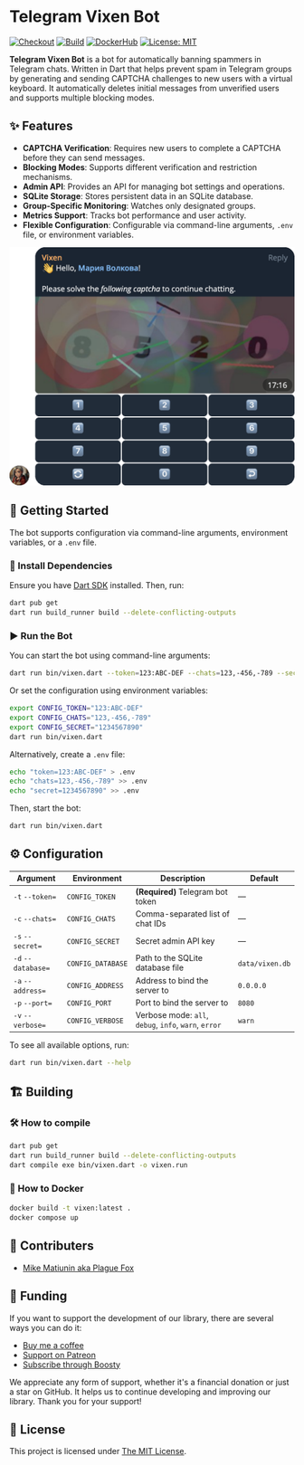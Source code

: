 # Telegram Vixen Bot

[![Checkout](https://github.com/PlugFox/vixen/actions/workflows/checkout.yml/badge.svg)](https://github.com/PlugFox/vixen/actions)
[![Build](https://github.com/PlugFox/vixen/actions/workflows/build.yml/badge.svg)](https://github.com/PlugFox/vixen/actions)
[![DockerHub](https://img.shields.io/docker/pulls/plugfox/vixen)](https://hub.docker.com/r/plugfox/vixen)
[![License: MIT](https://img.shields.io/badge/license-MIT-purple.svg)](https://opensource.org/licenses/MIT)

**Telegram Vixen Bot** is a bot for automatically banning spammers in Telegram chats.
Written in Dart that helps prevent spam in Telegram groups
by generating and sending CAPTCHA challenges to new users with a virtual keyboard.
It automatically deletes initial messages from unverified users and supports multiple blocking modes.

## ✨ Features

- **CAPTCHA Verification**: Requires new users to complete a CAPTCHA before they can send messages.
- **Blocking Modes**: Supports different verification and restriction mechanisms.
- **Admin API**: Provides an API for managing bot settings and operations.
- **SQLite Storage**: Stores persistent data in an SQLite database.
- **Group-Specific Monitoring**: Watches only designated groups.
- **Metrics Support**: Tracks bot performance and user activity.
- **Flexible Configuration**: Configurable via command-line arguments, `.env` file, or environment variables.

![](.img/captcha_1.webp)

## 🚀 Getting Started

The bot supports configuration via command-line arguments, environment variables, or a `.env` file.

### 🔧 Install Dependencies

Ensure you have [Dart SDK](https://dart.dev/get-dart) installed. Then, run:

```sh
dart pub get
dart run build_runner build --delete-conflicting-outputs
```

### ▶ Run the Bot

You can start the bot using command-line arguments:

```sh
dart run bin/vixen.dart --token=123:ABC-DEF --chats=123,-456,-789 --secret=1234567890
```

Or set the configuration using environment variables:

```sh
export CONFIG_TOKEN="123:ABC-DEF"
export CONFIG_CHATS="123,-456,-789"
export CONFIG_SECRET="1234567890"
dart run bin/vixen.dart
```

Alternatively, create a `.env` file:

```sh
echo "token=123:ABC-DEF" > .env
echo "chats=123,-456,-789" >> .env
echo "secret=1234567890" >> .env
```

Then, start the bot:

```sh
dart run bin/vixen.dart
```

## ⚙️ Configuration

| Argument           | Environment       | Description                                           | Default         |
| ------------------ | ----------------- | ----------------------------------------------------- | --------------- |
| `-t` `--token=`    | `CONFIG_TOKEN`    | **(Required)** Telegram bot token                     | —               |
| `-c` `--chats=`    | `CONFIG_CHATS`    | Comma-separated list of chat IDs                      | —               |
| `-s` `--secret=`   | `CONFIG_SECRET`   | Secret admin API key                                  | —               |
| `-d` `--database=` | `CONFIG_DATABASE` | Path to the SQLite database file                      | `data/vixen.db` |
| `-a` `--address=`  | `CONFIG_ADDRESS`  | Address to bind the server to                         | `0.0.0.0`       |
| `-p` `--port=`     | `CONFIG_PORT`     | Port to bind the server to                            | `8080`          |
| `-v` `--verbose=`  | `CONFIG_VERBOSE`  | Verbose mode: `all`, `debug`, `info`, `warn`, `error` | `warn`          |

To see all available options, run:

```sh
dart run bin/vixen.dart --help
```

## 🏗️ Building

### 🛠️ How to compile

```sh
dart pub get
dart run build_runner build --delete-conflicting-outputs
dart compile exe bin/vixen.dart -o vixen.run
```

### 🐋 How to Docker

```sh
docker build -t vixen:latest .
docker compose up
```

## 📝 Contributers

- [Mike Matiunin aka Plague Fox](https://plugfox.dev)

## 🤝 Funding

If you want to support the development of our library, there are several ways you can do it:

- [Buy me a coffee](https://www.buymeacoffee.com/plugfox)
- [Support on Patreon](https://www.patreon.com/plugfox)
- [Subscribe through Boosty](https://boosty.to/plugfox)

We appreciate any form of support, whether it's a financial donation or just a star on GitHub. It helps us to continue developing and improving our library. Thank you for your support!

## 📜 License

This project is licensed under [The MIT License](https://opensource.org/licenses/MIT).
